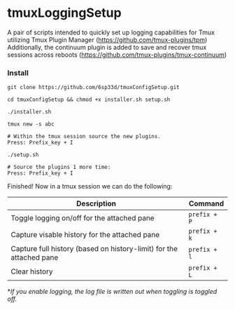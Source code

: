 # tmuxLoggingSetup
A pair of scripts intended to quickly set up logging capabilities for Tmux utilizing Tmux Plugin Manager (https://github.com/tmux-plugins/tpm)
Additionally, the continuum plugin is added to save and recover tmux sessions across reboots (https://github.com/tmux-plugins/tmux-continuum)

### Install
`git clone https://github.com/6sp33d/tmuxConfigSetup.git`

`cd tmuxConfigSetup && chmod +x installer.sh setup.sh`

`./installer.sh`

`tmux new -s abc`

```
# Within the tmux session source the new plugins.
Press: Prefix_key + I
```

`./setup.sh`

```
# Source the plugins 1 more time: 
Press: Prefix_key + I
```

Finished! Now in a tmux session we can do the following:

Description|Command
-|- 
Toggle logging on/off for the attached pane|`prefix + P`
Capture visable history for the attached pane|`prefix + k`
Capture full history (based on history-limit) for the attached pane|`prefix + l`
Clear history|`prefix + L`

**If you enable logging, the log file is written out when toggling is toggled off.*
